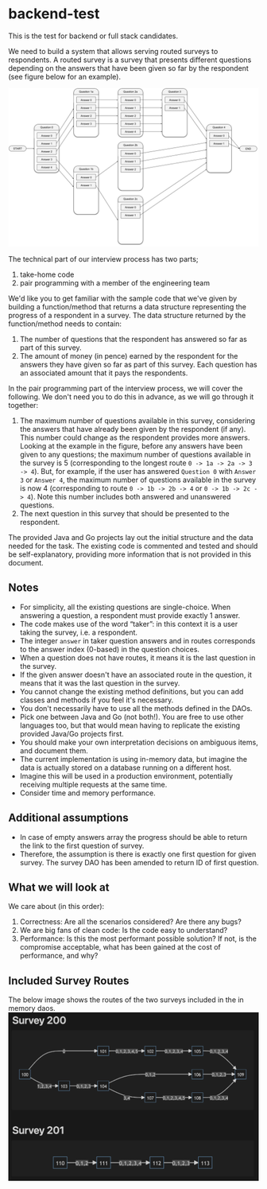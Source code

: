 backend-test
============
This is the test for backend or full stack candidates.

We need to build a system that allows serving routed surveys to respondents. A routed survey is a survey that presents different questions depending on the answers that have been given so far by the respondent (see figure below for an example).

![Routed survey](routed-survey.png)

The technical part of our interview process has two parts;
1. take-home code
2. pair programming with a member of the engineering team

We'd like you to get familiar with the sample code that we've given by building a function/method that returns a data structure representing the progress of a respondent in a
survey. The data structure returned by the function/method needs to contain:
1. The number of questions that the respondent has answered so far as part of this survey.
2. The amount of money (in pence) earned by the respondent for the answers they have given so far as part of this survey. Each question has an associated amount that it pays the respondents.

In the pair programming part of the interview process, we will cover the following. We don't need you to do this in advance, as we will go through it together:
1. The maximum number of questions available in this survey, considering the answers that have already been given by the respondent (if any). This number could change as the respondent provides more answers. Looking at the example in the figure, before any answers have been given to any questions; the maximum number of questions available in the survey is 5 (corresponding to the longest route `0 -> 1a -> 2a -> 3 -> 4`). But, for example, if the user has answered `Question 0` with `Answer 3` or `Answer 4`, the maximum number of questions available in the survey is now 4 (corresponding to route `0 -> 1b -> 2b -> 4` or `0 -> 1b -> 2c -> 4`). Note this number includes both answered and unanswered questions.
2. The next question in this survey that should be presented to the respondent.

The provided Java and Go projects lay out the initial structure and the data needed for the task. The existing code is commented and tested and should be self-explanatory, providing more information that is not provided in this document.

Notes
-----
- For simplicity, all the existing questions are single-choice. When answering a question, a respondent must provide exactly 1 answer.
- The code makes use of the word “taker”: in this context it is a user taking the survey, i.e. a respondent.
- The integer `answer` in taker question answers and in routes corresponds to the answer index (0-based) in the question choices.
- When a question does not have routes, it means it is the last question in the survey.
- If the given answer doesn't have an associated route in the question, it means that it was the last question in the survey.
- You cannot change the existing method definitions, but you can add classes and methods if you feel it's necessary.
- You don't necessarily have to use all the methods defined in the DAOs.
- Pick one between Java and Go (not both!). You are free to use other languages too, but that would mean having to replicate the existing provided Java/Go projects first.
- You should make your own interpretation decisions on ambiguous items, and document them.
- The current implementation is using in-memory data, but imagine the data is actually stored on a database running on a different host.
- Imagine this will be used in a production environment, potentially receiving multiple requests at the same time.
- Consider time and memory performance.

Additional assumptions
-----
- In case of empty answers array the progress should be able to return the link to the first question of survey. 
- Therefore, the assumption is there is exactly one first question for given survey. The survey DAO has been amended to return ID of first question.


What we will look at
--------------------
We care about (in this order):
1. Correctness: Are all the scenarios considered? Are there any bugs?
2. We are big fans of clean code: Is the code easy to understand?
3. Performance: Is this the most performant possible solution? If not, is the compromise acceptable, what has been gained at the cost of performance, and why?

Included Survey Routes
----------------------
The below image shows the routes of the two surveys included in the in memory daos.
![Included survey routes](test-survey-routes.png)
